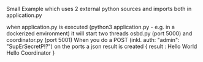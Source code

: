 Small Example which uses 2 external python sources and imports both in application.py

when application.py is executed (python3 application.py - e.g. in a dockerized environment) it will start two threads osbd.py (port 5000) and coordinator.py (port 5001)
When you do a POST (inkl. auth: "admin": "SupErSecretP!?") on the ports a json result is created { result : Hello World <or> Hello Coordinator }

